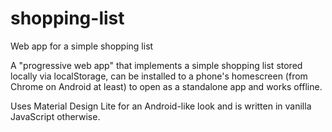 # shopping-list
Web app for a simple shopping list

A "progressive web app" that implements a simple shopping list stored locally via localStorage, can be installed to a phone's homescreen (from Chrome on Android at least) to open as a standalone app and works offline.

Uses Material Design Lite for an Android-like look and is written in vanilla JavaScript otherwise.
